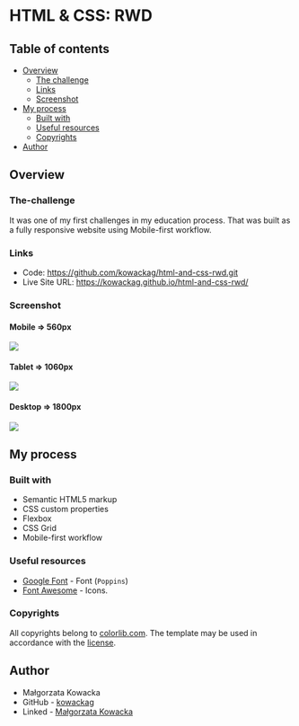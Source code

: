 # HTML & CSS: RWD

## Table of contents

- [Overview](#overview)
  - [The challenge](#the-challenge)
  - [Links](#links)
  - [Screenshot](#screenshot)
- [My process](#my-process)
  - [Built with](#built-with)
  - [Useful resources](#useful-resources)
  - [Copyrights](#copyrights)
- [Author](#author)


## Overview 

### The-challenge

It was one of my first challenges in my education process. 
That was built as a fully responsive website using Mobile-first workflow.

### Links

- Code: https://github.com/kowackag/html-and-css-rwd.git
- Live Site URL: https://kowackag.github.io/html-and-css-rwd/ 

### Screenshot


#### Mobile => 560px

![](./assets/AppLab-mobile.png)

#### Tablet => 1060px

![](./assets/AppLab-tablet.png)

#### Desktop => 1800px

![](./assets/AppLab-desktop.png)

## My process

### Built with

- Semantic HTML5 markup
- CSS custom properties
- Flexbox
- CSS Grid
- Mobile-first workflow

### Useful resources

- [Google Font](https://fonts.google.com/specimen/Poppins) - Font (`Poppins`)
- [Font Awesome](https://fontawesome.com/) - Icons. 

### Copyrights

All copyrights belong to [colorlib.com](https://colorlib.com).
The template may be used in accordance with the [license](https://colorlib.com/wp/licence/).

## Author

- Małgorzata Kowacka
- GitHub - [kowackag](https://github.com/kowackag)
- Linked - [Małgorzata Kowacka](https://www.linkedin.com/in/ma%C5%82gorzata-kowacka-0258a812a/)